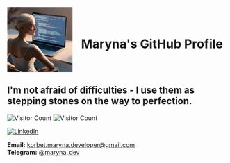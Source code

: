 <div style="display: flex; align-items: center; margin-bottom: 20px;">
 <img src="./images/profile-image.jpg" alt="Profile image" width="150" style="margin-right: 20px;"/>
 <h1>Maryna's GitHub Profile</h1> 
 </div>

## I'm not afraid of difficulties - I use them as stepping stones on the way to perfection.

![Visitor Count](https://komarev.com/ghpvc/?username=maryna-korbet&color=blue)
![Visitor Count](https://hits.sh/github.com/your-username/maryna-korbet.svg?style=flat-square)

[![LinkedIn](https://img.shields.io/badge/LinkedIn-Connect-blue)](https://www.linkedin.com/in/maryna-korbet)

**Email:** korbet.maryna.developer@gmail.com  
**Telegram:** [@maryna_dev](https://t.me/maryna_dev)
